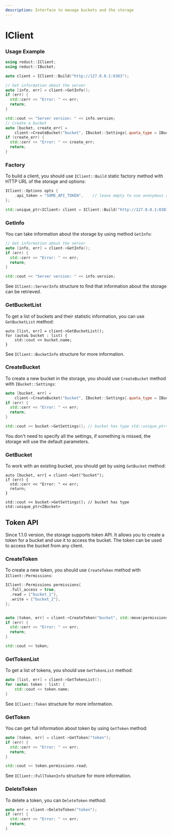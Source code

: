 ```yaml
---
description: Interface to manage buckets and the storage
---
```


# IClient

### Usage Example

```cpp
using reduct::IClient;
using reduct::IBucket;

auto client = IClient::Build("http://127.0.0.1:8383");

// Get information about the server
auto [info, err] = client->GetInfo();
if (err) {
  std::cerr << "Error: " << err;
  return;
}

std::cout << "Server version: " << info.version;
// Create a bucket
auto [bucket, create_err] =
    client->CreateBucket("bucket", IBucket::Settings{.quota_type = IBucket::QuotaType::kFifo, .quota_size = 1000000});
if (create_err) {
  std::cerr << "Error: " << create_err;
  return;
}
```

### Factory

To build a client, you should use `IClient::Build` static factory method with HTTP URL of the storage and options:

```cpp
IClient::Options opts {
    .api_token = "SOME_API_TOKEN",    // leave empty to use anonymous access
};

std::unique_ptr<IClient> client = IClient::Build("http://127.0.0.1:8383", opts);
```

### GetInfo

You can take information about the storage by using method `GetInfo`:

```cpp
// Get information about the server
auto [info, err] = client->GetInfo();
if (err) {
  std::cerr << "Error: " << err;
  return;
}

std::cout << "Server version: " << info.version;
```

See `IClient::ServerInfo` structure to find that information about the storage can be retrieved.

### GetBucketList

To get a list of buckets and their statistic information, you can use `GetBucketList` method:

```
auto [list, err] = client->GetBucketList();
for (auto& bucket : list) {
    std::cout << bucket.name;
}
```

See `IClient::BucketInfo` structure for more information.

### CreateBucket

To create a new bucket in the storage, you should use `CreateBucket` method with `IBucket::Settings`:

```cpp
auto [bucket, err] =
    client->CreateBucket("bucket", IBucket::Settings{.quota_type = IBucket::QuotaType::kFifo, .quota_size = 1000000});
if (err) {
  std::cerr << "Error: " << err;
  return;
}

std::cout << bucket->GetSettings(); // bucket has type std::unique_ptr<IBucket>
```

You don't need to specify all the settings, if something is missed, the storage will use the default parameters.

### GetBucket

To work with an existing bucket, you should get by using `GetBucket` method:

```
auto [bucket, err] = client->Get("bucket");
if (err) {
  std::cerr << "Error: " << err;
  return;
}

std::cout << bucket->GetSettings(); // bucket has type std::unique_ptr<IBucket>
```

## Token API

Since 1.1.0 version, the storage supports token API. It allows you to create a token for a bucket and use it to access
the bucket. The token can be used to access the bucket from any client.

### CreateToken

To create a new token, you should use `CreateToken` method with `IClient::Permissions`:

```cpp
IClient::Permissions permissions{
  .full_access = true,
  .read = {"bucket_1"},
  .write = {"bucket_2"},
};


auto [token, err] = client->CreateToken("bucket", std::move(permissions));
if (err) {
  std::cerr << "Error: " << err;
  return;
}

std::cout << token;
```

### GetTokenList

To get a list of tokens, you should use `GetTokenList` method:

```cpp
auto [list, err] = client->GetTokenList();
for (auto& token : list) {
    std::cout << token.name;
}
```

See `IClient::Token` structure for more information.

### GetToken

You can get full information about token by using `GetToken` method:

```cpp
auto [token, err] = client->GetToken("token");
if (err) {
  std::cerr << "Error: " << err;
  return;
}

std::cout << token.permissions.read;
```

See `IClient::FullTokenInfo` structure for more information.

### DeleteToken

To delete a token, you can `DeleteToken` method:

```cpp
auto err = client->DeleteToken("token");
if (err) {
  std::cerr << "Error: " << err;
  return;
}
```
